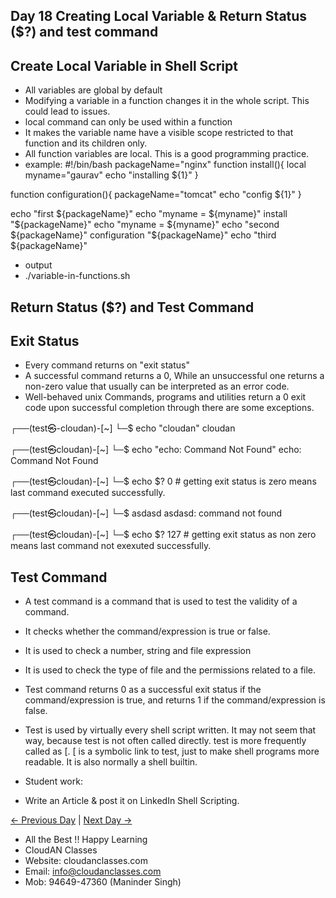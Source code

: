 ## Day 18 Creating Local Variable & Return Status ($?) and test command

## Create Local Variable in Shell Script
  
  - All variables are global by default
  - Modifying a variable in a function changes it in the whole script. This could lead to issues.
  - local command can only be used within a function
  - It makes the variable name have a visible scope restricted to that function and its children only.
  - All function variables are local. This is a good programming practice.
  - example:
#!/bin/bash
packageName="nginx"
function install(){
    local myname="gaurav"
    echo "installing ${1}"
}

function configuration(){
    packageName="tomcat"
    echo "config ${1}"
}

echo "first ${packageName}"
echo "myname = ${myname}"
install "${packageName}"
echo "myname = ${myname}"
echo "second ${packageName}"
configuration "${packageName}"
echo "third ${packageName}"
  
  - output
  - ./variable-in-functions.sh

## Return Status ($?) and Test Command

## Exit Status
  - Every command returns on "exit status" 
  - A successful command returns a 0, While an unsuccessful one returns a non-zero value that usually can be interpreted as an error code.
  - Well-behaved unix Commands, programs and utilities return a 0 exit code upon successful completion through there are some exceptions.

┌──(test㉿-cloudan)-[~]
└─$ echo "cloudan"
cloudan

┌──(test㉿cloudan)-[~]
└─$ echo "echo: Command Not Found"
echo: Command Not Found

┌──(test㉿cloudan)-[~]
└─$ echo $?
0 # getting exit status is zero means last command executed successfully.

┌──(test㉿cloudan)-[~]
└─$ asdasd
asdasd: command not found

┌──(test㉿cloudan)-[~]
└─$ echo $?
127 # getting exit status as non zero means last command not exexuted successfully.

## Test Command
  - A test command is a command that is used to test the validity of a command.
  - It checks whether the command/expression is true or false.
  - It is used to check a number, string and file expression
  - It is used to check the type of file and the permissions related to a file.
  - Test command returns 0 as a successful exit status if the command/expression is true, and returns 1 if the command/expression is false.
  - Test is used by virtually every shell script written. It may not seem that way, because test is not often called directly. test is more frequently called as [. [ is a symbolic link to test, just to make shell programs more readable. It is also normally a shell builtin.

  - Student work:
  - Write an Article & post it on LinkedIn Shell Scripting.

 [← Previous Day](../Day17/README.md) | [Next Day →](../Day19/README.md)


 - All the Best !! Happy Learning
 - CloudAN Classes
 - Website: cloudanclasses.com
 - Email: info@cloudanclasses.com
 - Mob: 94649-47360 (Maninder Singh)

